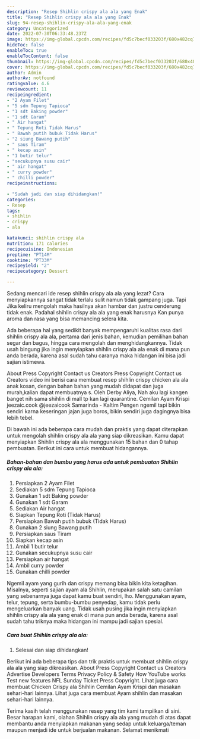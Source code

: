 ```yaml
---
description: "Resep Shihlin crispy ala ala yang Enak"
title: "Resep Shihlin crispy ala ala yang Enak"
slug: 94-resep-shihlin-crispy-ala-ala-yang-enak
category: Uncategorized
date: 2022-07-30T06:33:48.237Z
image: https://img-global.cpcdn.com/recipes/fd5c7becf033203f/680x482cq70/shihlin-crispy-ala-ala-foto-resep-utama.jpg
hideToc: false
enableToc: true
enableTocContent: false
thumbnail: https://img-global.cpcdn.com/recipes/fd5c7becf033203f/680x482cq70/shihlin-crispy-ala-ala-foto-resep-utama.jpg
cover: https://img-global.cpcdn.com/recipes/fd5c7becf033203f/680x482cq70/shihlin-crispy-ala-ala-foto-resep-utama.jpg
author: Admin
authorAv: notfound
ratingvalue: 4.6
reviewcount: 11
recipeingredient:
- "2 Ayam Filet"
- "5 sdm Tepung Tapioca"
- "1 sdt Baking powder"
- "1 sdt Garam"
- " Air hangat"
- " Tepung Roti Tidak Harus"
- " Bawah putih bubuk Tidak Harus"
- "2 siung Bawang putih"
- " saus Tiram"
- " kecap asin"
- "1 butir telur"
- "secukupnya susu cair"
- " air hangat"
- " curry powder"
- " chilli powder"
recipeinstructions:

- "Sudah jadi dan siap dihidangkan!"
categories:
- Resep
tags:
- shihlin
- crispy
- ala

katakunci: shihlin crispy ala 
nutrition: 171 calories
recipecuisine: Indonesian
preptime: "PT14M"
cooktime: "PT33M"
recipeyield: "2"
recipecategory: Dessert

---
```



Sedang mencari ide resep shihlin crispy ala ala yang lezat? Cara menyiapkannya sangat tidak terlalu sulit namun tidak gampang juga. Tapi Jika keliru mengolah maka hasilnya akan hambar dan justru cenderung tidak enak. Padahal shihlin crispy ala ala yang enak harusnya Kan punya aroma dan rasa yang bisa memancing selera kita.


Ada beberapa hal yang sedikit banyak mempengaruhi kualitas rasa dari shihlin crispy ala ala, pertama dari jenis bahan, kemudian pemilihan bahan segar dan bagus, hingga cara mengolah dan menghidangkannya. Tidak usah bingung jika ingin menyiapkan shihlin crispy ala ala enak di mana pun anda berada, karena asal sudah tahu caranya maka hidangan ini bisa jadi sajian istimewa.

About Press Copyright Contact us Creators Press Copyright Contact us Creators video ini berisi cara membuat resep shihlin crispy chicken ala ala anak kosan, dengan bahan bahan yang mudah didapat dan juga murah,kalian dapat membuatnya s. Oleh Derby Aliya, Nah aku lagi kangen banget nih sama shihlin di mall tp kan lagi quarantine. Cemilan Ayam Krispi jeezaic.cook @jeezaicook Samarinda - Kaltim Pengen ngemil tapi bikin sendiri karna keseringan jajan juga boros, bikin sendiri juga dagingnya bisa lebih tebel.


Di bawah ini ada beberapa cara mudah dan praktis yang dapat diterapkan untuk mengolah shihlin crispy ala ala yang siap dikreasikan. Kamu dapat menyiapkan Shihlin crispy ala ala menggunakan 15 bahan dan 0 tahap pembuatan. Berikut ini cara untuk membuat hidangannya.

<!--inarticleads1-->

##### Bahan-bahan dan bumbu yang harus ada untuk pembuatan Shihlin crispy ala ala:

1. Persiapkan 2 Ayam Filet
1. Sediakan 5 sdm Tepung Tapioca
1. Gunakan 1 sdt Baking powder
1. Gunakan 1 sdt Garam
1. Sediakan  Air hangat
1. Siapkan  Tepung Roti (Tidak Harus)
1. Persiapkan  Bawah putih bubuk (Tidak Harus)
1. Gunakan 2 siung Bawang putih
1. Persiapkan  saus Tiram
1. Siapkan  kecap asin
1. Ambil 1 butir telur
1. Gunakan secukupnya susu cair
1. Persiapkan  air hangat
1. Ambil  curry powder
1. Gunakan  chilli powder


Ngemil ayam yang gurih dan crispy memang bisa bikin kita ketagihan. Misalnya, seperti sajian ayam ala Shihlin, merupakan salah satu camilan yang sebenarnya juga dapat kamu buat sendiri, lho. Menggunakan ayam, telur, tepung, serta bumbu-bumbu penyedap, kamu tidak perlu mengeluarkan banyak uang. Tidak usah pusing jika ingin menyiapkan shihlin crispy ala ala yang enak di mana pun anda berada, karena asal sudah tahu triknya maka hidangan ini mampu jadi sajian spesial. 

<!--inarticleads2-->

##### Cara buat Shihlin crispy ala ala:


1. Selesai dan siap dihidangkan!

Berikut ini ada beberapa tips dan trik praktis untuk membuat shihlin crispy ala ala yang siap dikreasikan. About Press Copyright Contact us Creators Advertise Developers Terms Privacy Policy &amp; Safety How YouTube works Test new features NFL Sunday Ticket Press Copyright. Lihat juga cara membuat Chicken Crispy ala Shihlin Cemilan Ayam Krispi dan masakan sehari-hari lainnya. Lihat juga cara membuat Ayam shihlin dan masakan sehari-hari lainnya. 

Terima kasih telah menggunakan resep yang tim kami tampilkan di sini. Besar harapan kami, olahan Shihlin crispy ala ala yang mudah di atas dapat membantu anda menyiapkan makanan yang sedap untuk keluarga/teman maupun menjadi ide untuk berjualan makanan. Selamat menikmati
